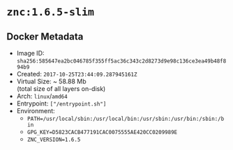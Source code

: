 # `znc:1.6.5-slim`

## Docker Metadata

- Image ID: `sha256:585647ea2bc046785f355ff5ac36c343c2d8273d9e98c136ce3ea49b48f894b9`
- Created: `2017-10-25T23:44:09.287945161Z`
- Virtual Size: ~ 58.88 Mb  
  (total size of all layers on-disk)
- Arch: `linux`/`amd64`
- Entrypoint: `["/entrypoint.sh"]`
- Environment:
  - `PATH=/usr/local/sbin:/usr/local/bin:/usr/sbin:/usr/bin:/sbin:/bin`
  - `GPG_KEY=D5823CACB477191CAC0075555AE420CC0209989E`
  - `ZNC_VERSION=1.6.5`
